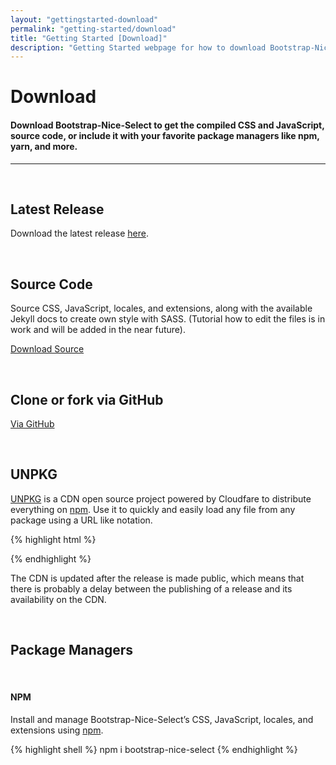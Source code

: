 ```yaml
---
layout: "gettingstarted-download"
permalink: "getting-started/download"
title: "Getting Started [Download]"
description: "Getting Started webpage for how to download Bootstrap-Nice-Select"
---
```


# Download

#### Download Bootstrap-Nice-Select to get the compiled CSS and JavaScript, source code, or include it with your favorite package managers like npm, yarn, and more.

---

&nbsp;

## **Latest Release**

Download the latest release [here](https://github.com/kevingostomski/bootstrap-nice-select/releases/download/v1.1.1/bootstrap-nice-select-v1.1.1.zip).

&nbsp;

## **Source Code**

Source CSS, JavaScript, locales, and extensions, along with the available Jekyll docs to create own style with SASS. (Tutorial how to edit the files is in work and will be added in the near future).

<a class="btn btn-outline-primary" href="https://github.com/kevingostomski/bootstrap-nice-select/archive/refs/tags/v1.1.1.zip">Download Source</a>

&nbsp;

## **Clone or fork via GitHub**

<a class="btn btn-outline-primary" href="https://github.com/kevingostomski/bootstrap-nice-select">Via GitHub</a>

&nbsp;

## **UNPKG**

[UNPKG](https://unpkg.com/browse/bootstrap-nice-select@1.1.1/) is a CDN open source project powered by Cloudfare to distribute everything on [npm](https://www.npmjs.com/). Use it to quickly and easily load any file from any package using a URL like notation.

{% highlight html %}
<!-- Latest compiled and minified CSS -->
<link rel="stylesheet" href="https://unpkg.com/bootstrap-nice-select@1.1.1/dist/css/bootstrap-nice-select.min.css">

<!-- Latest compiled and minified JavaScript -->
<script src="https://unpkg.com/bootstrap-nice-select@1.1.1/dist/js/bootstrap-nice-select.min.js"></script>
{% endhighlight %}

<div class="alert alert-light d-flex align-items-center font-size-13 my-3" role="alert">
    <i class="fa-solid fa-circle-info pe-2"></i>
    <div>
    The CDN is updated after the release is made public, which means that there is probably a delay between the publishing of a release and its availability on the CDN.
    </div>
</div>

&nbsp;

## **Package Managers**

&nbsp;

#### NPM

Install and manage Bootstrap-Nice-Select’s CSS, JavaScript, locales, and extensions using [npm](https://www.npmjs.com/package/bootstrap-nice-select).

{% highlight shell %}
npm i bootstrap-nice-select
{% endhighlight %}

&nbsp;